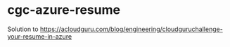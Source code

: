 # cgc-azure-resume
Solution to https://acloudguru.com/blog/engineering/cloudguruchallenge-your-resume-in-azure
